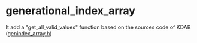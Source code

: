 # generational_index_array

It add a "get_all_valid_values" function based on the sources code of KDAB ([genindex_array.h](https://github.com/KDAB/KDBindings/blob/1.0/src/kdbindings/genindex_array.h))
